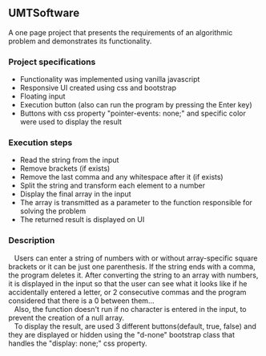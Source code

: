 ## UMTSoftware

A one page project that presents the requirements of an algorithmic problem and demonstrates its functionality.

### Project specifications
- Functionality was implemented using vanilla javascript
- Responsive UI created using css and bootstrap
- Floating input 
- Execution button (also can run the program by pressing the Enter key)
- Buttons with css property "pointer-events: none;" and specific color were used to display the result

### Execution steps
- Read the string from the input
- Remove brackets (if exists)
- Remove the last comma and any whitespace after it (if exists)
- Split the string and transform each element to a number
- Display the final array in the input
- The array is transmitted as a parameter to the function responsible for solving the problem
- The returned result is displayed on UI

### Description
&nbsp;&nbsp;&nbsp;Users can enter a string of numbers with or without array-specific square brackets or it can be just one parenthesis. If the string ends with a comma, the program deletes it. After converting the string to an array with numbers, it is displayed in the input so that the user can see what it looks like if he accidentally entered a letter, or 2 consecutive commas and the program considered that there is a 0 between them...<br/>
&nbsp;&nbsp;&nbsp;Also, the function doesn't run if no character is entered in the input, to prevent the creation of a null array.<br/> 
&nbsp;&nbsp;&nbsp;To display the result, are used 3 different buttons(default, true, false) and they are displayed or hidden using the "d-none" bootstrap class that handles the "display: none;" css property. 


